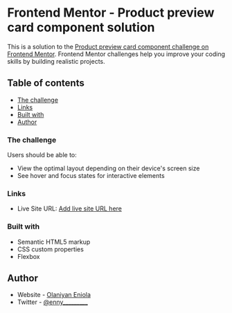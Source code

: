 # Frontend Mentor - Product preview card component solution

This is a solution to the [Product preview card component challenge on Frontend Mentor](https://www.frontendmentor.io/challenges/product-preview-card-component-GO7UmttRfa). Frontend Mentor challenges help you improve your coding skills by building realistic projects. 

## Table of contents

  - [The challenge](#the-challenge)
  - [Links](#links)
  - [Built with](#built-with)
- [Author](#author)

### The challenge

Users should be able to:

- View the optimal layout depending on their device's screen size
- See hover and focus states for interactive elements

### Links

- Live Site URL: [Add live site URL here](https://olaniyaneniola.github.io/product-preview-card/)

### Built with

- Semantic HTML5 markup
- CSS custom properties
- Flexbox

## Author

- Website - [Olaniyan Eniola](https://github.com/OlaniyanEniola)
- Twitter - [@enny_________](https://twitter.com/enny_________)

